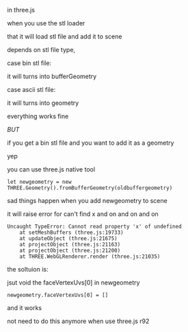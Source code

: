 
in three.js

when you use the stl loader

that it will load stl file and add it to scene

depends on stl file type,

case bin stl file:

it will turns into bufferGeometry

case ascii stl file:

it will turns into geometry

everything works fine

_BUT_

if you get a bin stl file
and you want to add it as a geometry

yep 

you can use three.js native tool

 ```let newgeometry = new THREE.Geometry().fromBufferGeometry(oldbuffergeometry)```
 
sad things happen when you add newgeometry to scene

it will raise error for can't find x and on and on and on
```
Uncaught TypeError: Cannot read property 'x' of undefined
    at setMeshBuffers (three.js:19733)
    at updateObject (three.js:21675)
    at projectObject (three.js:21163)
    at projectObject (three.js:21200)
    at THREE.WebGLRenderer.render (three.js:21035)
```
the soltuion is:

jsut void the faceVertexUvs[0] in newgeometry

```
newgeometry.faceVertexUvs[0] = []
```
and it works

not need to do this anymore when use three.js r92
